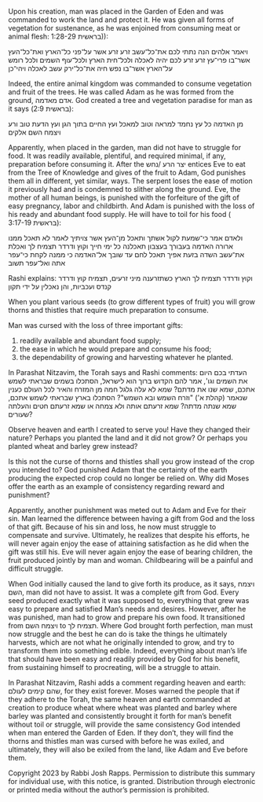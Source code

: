 Upon his creation, man was placed in the Garden of Eden and was commanded to work the land and protect it. He was given all forms of vegetation for sustenance, as he was enjoined from consuming meat or animal flesh: בראשית 1:28-29)): 

ויאמר אלהים הנה נתתי לכם את־כל־עשב זרע זרע אשר על־פני כל־הארץ ואת־כל־העץ אשר־בו פרי־עץ זרע זרע לכם יהיה לאכלה ולכל־חית הארץ ולכל־עוף השמים ולכל רומש על־הארץ אשר־בו נפש חיה את־כל־ירק עשב לאכלה ויהי־כן

Indeed, the entire animal kingdom was commanded to consume vegetation and fruit of the trees. He was called Adam as he was formed from the ground, אדם מאדמה. God created a tree and vegetation paradise for man as it says (בראשית 2:9):

מן האדמה כל עץ נחמד למראה וטוב למאכל ועץ החיים בתוך הגן ועץ הדעת טוב ורע ויצמח השם אלקים 

Apparently, when placed in the garden, man did not have to struggle for food. It was readily available, plentiful, and required minimal, if any, preparation before consuming it. After the יצר הרע /נחש entices Eve to eat from the Tree of Knowledge and gives of the fruit to Adam, God punishes them all in different, yet similar, ways. The serpent loses the ease of motion it previously had and is condemned to slither along the ground. Eve, the mother of all human beings, is punished with the forfeiture of the gift of easy pregnancy, labor and childbirth. And Adam is punished with the loss of his ready and abundant food supply. He will have to toil for his food ( בראשית 3:17-19):

ולאדם אמר כי־שמעת לקול אשתך ותאכל מן־העץ אשר צויתיך לאמר לא תאכל ממנו ארורה האדמה בעבורך בעצבון תאכלנה כל ימי חייך וקוץ ודרדר תצמיח לך ואכלת את־עשב השדה בזעת אפיך תאכל לחם עד שובך אל־האדמה כי ממנה לקחת כי־עפר אתה ואל־עפר תשוב


Rashi explains: 
וקוץ ודרדר תצמיח לך הארץ כשתזרענה מיני זרעים, תצמיח קוץ ודרדר קנדס ועכביות, והן נאכלין על ידי תקון

When you plant various seeds (to grow different types of fruit) you will grow thorns and thistles that require much preparation to consume. 

Man was cursed with the loss of three important gifts:
1) readily available and abundant food supply;
2) the ease in which he would prepare and consume his food;
3) the dependability of growing and harvesting whatever he planted.

In Parashat Nitzavim, the Torah says and Rashi comments:
העדתי בכם היום את השמים וגו', אמר להם הקדוש ברוך הוא לישראל, הסתכלו בשמים שבראתי לשמש אתכם, שמא שנו את מדתם? שמא לא עלה גלגל חמה מן המזרח והאיר לכל העולם כענין שנאמר (קהלת א') "וזרח השמש ובא השמש"? הסתכלו בארץ שבראתי לשמש אתכם, שמא שנתה מדתה? שמא זרעתם אותה ולא צמחה או שמא זרעתם חטים והעלתה שעורים?

Observe heaven and earth I created to serve you! Have they changed their nature? Perhaps you planted the land and it did not grow? Or perhaps you planted wheat and barley grew instead? 

Is this not the curse of thorns and thistles shall you grow instead of the crop you intended to? God punished Adam that the certainty of the earth producing the expected crop could no longer be relied on. Why did Moses offer the earth as an example of consistency regarding reward and punishment?

Apparently, another punishment was meted out to Adam and Eve for their sin. Man learned the difference between having a gift from God and the loss of that gift. Because of his sin and loss, he now must struggle to compensate and survive. Ultimately, he realizes that despite his efforts, he will never again enjoy the ease of attaining satisfaction as he did when the gift was still his. Eve will never again enjoy the ease of bearing children, the fruit produced jointly by man and woman. Childbearing will be a painful and difficult struggle. 

When God initially caused the land to give forth its produce, as it says, ויצמח השם, man did not have to assist. It was a complete gift from God. Every seed produced exactly what it was supposed to, everything that grew was easy to prepare and satisfied Man’s needs and desires. However, after he was punished, man had to grow and prepare his own food. It transitioned from ויצמח השם to תצמיח לך. Where God brought forth perfection, man must now struggle and the best he can do is take the things he ultimately harvests, which are not what he originally intended to grow, and try to transform them into something edible. Indeed, everything about man’s life that should have been easy and readily provided by God for his benefit, from sustaining himself to procreating, will be a struggle to attain.

In Parashat Nitzavim, Rashi adds a comment regarding heaven and earth: שהם קימים לעולם, for they exist forever. Moses warned the people that if they adhere to the Torah, the same heaven and earth commanded at creation to produce wheat where wheat was planted and barley where barley was planted and consistently brought it forth for man’s benefit without toil or struggle, will provide the same consistency God intended when man entered the Garden of Eden. If they don’t, they will find the thorns and thistles man was cursed with before he was exiled, and ultimately, they will also be exiled from the land, like Adam and Eve before them.

Copyright 2023 by Rabbi Josh Rapps. Permission to distribute this summary for individual use, with this notice, is granted. Distribution through electronic or printed media without the author’s permission is prohibited.





